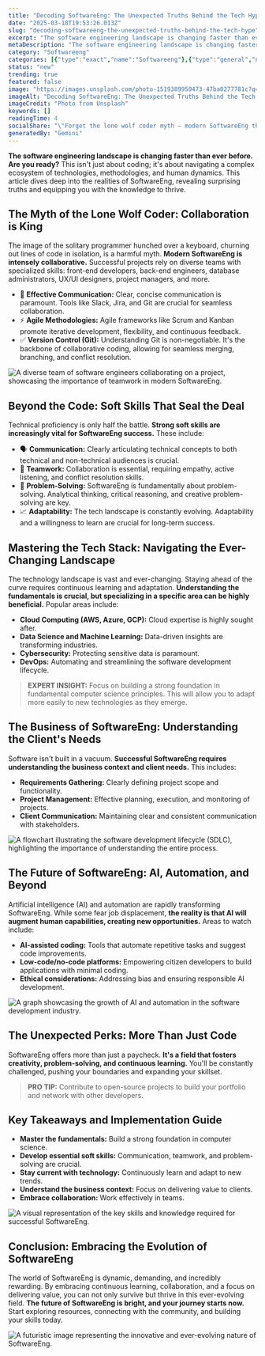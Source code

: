 ```yaml
---
title: "Decoding SoftwareEng: The Unexpected Truths Behind the Tech Hype"
date: "2025-03-18T19:53:26.013Z"
slug: "decoding-softwareeng-the-unexpected-truths-behind-the-tech-hype"
excerpt: "The software engineering landscape is changing faster than ever before.  Are you ready?  This isn't just about coding; it's about navigating a complex ecosystem of technologies, methodologies, and human dynamics. This article dives deep into the realities of SoftwareEng, revealing surprising truths and equipping you with the knowledge to thrive."
metaDescription: "The software engineering landscape is changing faster than ever before.  Are you ready?  This isn't just about coding; it's about navigating a complex ecos..."
category: "Softwareeng"
categories: [{"type":"exact","name":"Softwareeng"},{"type":"general","name":"Technology"},{"type":"medium","name":"Computer Science"},{"type":"specific","name":"Web Development"},{"type":"niche","name":"React Frameworks"}]
status: "new"
trending: true
featured: false
image: "https://images.unsplash.com/photo-1519389950473-47ba0277781c?q=85&w=1200&fit=max&fm=webp&auto=compress"
imageAlt: "Decoding SoftwareEng: The Unexpected Truths Behind the Tech Hype"
imageCredit: "Photo from Unsplash"
keywords: []
readingTime: 4
socialShare: "\"Forget the lone wolf coder myth – modern SoftwareEng thrives on collaboration!  Mastering teamwork and communication skills is just as crucial as coding prowess.\""
generatedBy: "Gemini"
---
```




**The software engineering landscape is changing faster than ever before.  Are you ready?**  This isn't just about coding; it's about navigating a complex ecosystem of technologies, methodologies, and human dynamics. This article dives deep into the realities of SoftwareEng, revealing surprising truths and equipping you with the knowledge to thrive.

## The Myth of the Lone Wolf Coder: Collaboration is King

The image of the solitary programmer hunched over a keyboard, churning out lines of code in isolation, is a harmful myth.  **Modern SoftwareEng is intensely collaborative.**  Successful projects rely on diverse teams with specialized skills: front-end developers, back-end engineers, database administrators, UX/UI designers, project managers, and more.

* 🔑 **Effective Communication:**  Clear, concise communication is paramount. Tools like Slack, Jira, and Git are crucial for seamless collaboration.
* ⚡ **Agile Methodologies:** Agile frameworks like Scrum and Kanban promote iterative development, flexibility, and continuous feedback.
* ✅ **Version Control (Git):**  Understanding Git is non-negotiable.  It's the backbone of collaborative coding, allowing for seamless merging, branching, and conflict resolution.

![A diverse team of software engineers collaborating on a project, showcasing the importance of teamwork in modern SoftwareEng.](https://via.placeholder.com/800x400?text=Loading+Image)

## Beyond the Code: Soft Skills That Seal the Deal

Technical proficiency is only half the battle.  **Strong soft skills are increasingly vital for SoftwareEng success.**  These include:

* 🗣️ **Communication:**  Clearly articulating technical concepts to both technical and non-technical audiences is crucial.
* 🤝 **Teamwork:**  Collaboration is essential, requiring empathy, active listening, and conflict resolution skills.
* 🧠 **Problem-Solving:**  SoftwareEng is fundamentally about problem-solving.  Analytical thinking, critical reasoning, and creative problem-solving are key.
* 📈 **Adaptability:**  The tech landscape is constantly evolving.  Adaptability and a willingness to learn are crucial for long-term success.

## Mastering the Tech Stack: Navigating the Ever-Changing Landscape

The technology landscape is vast and ever-changing.  Staying ahead of the curve requires continuous learning and adaptation.  **Understanding the fundamentals is crucial, but specializing in a specific area can be highly beneficial.** Popular areas include:

* **Cloud Computing (AWS, Azure, GCP):**  Cloud expertise is highly sought after.
* **Data Science and Machine Learning:**  Data-driven insights are transforming industries.
* **Cybersecurity:**  Protecting sensitive data is paramount.
* **DevOps:**  Automating and streamlining the software development lifecycle.

> **EXPERT INSIGHT:**  Focus on building a strong foundation in fundamental computer science principles.  This will allow you to adapt more easily to new technologies as they emerge.

## The Business of SoftwareEng: Understanding the Client's Needs

Software isn't built in a vacuum.  **Successful SoftwareEng requires understanding the business context and client needs.**  This includes:

* **Requirements Gathering:**  Clearly defining project scope and functionality.
* **Project Management:**  Effective planning, execution, and monitoring of projects.
* **Client Communication:**  Maintaining clear and consistent communication with stakeholders.

![A flowchart illustrating the software development lifecycle (SDLC), highlighting the importance of understanding the entire process.](https://via.placeholder.com/800x400?text=Loading+Image)

## The Future of SoftwareEng: AI, Automation, and Beyond

Artificial intelligence (AI) and automation are rapidly transforming SoftwareEng.  While some fear job displacement, **the reality is that AI will augment human capabilities, creating new opportunities.**  Areas to watch include:

* **AI-assisted coding:**  Tools that automate repetitive tasks and suggest code improvements.
* **Low-code/no-code platforms:**  Empowering citizen developers to build applications with minimal coding.
* **Ethical considerations:**  Addressing bias and ensuring responsible AI development.

![A graph showcasing the growth of AI and automation in the software development industry.](https://via.placeholder.com/800x400?text=Loading+Image)

## The Unexpected Perks:  More Than Just Code

SoftwareEng offers more than just a paycheck.  **It's a field that fosters creativity, problem-solving, and continuous learning.**  You'll be constantly challenged, pushing your boundaries and expanding your skillset.

> **PRO TIP:**  Contribute to open-source projects to build your portfolio and network with other developers.

## Key Takeaways and Implementation Guide

* **Master the fundamentals:**  Build a strong foundation in computer science.
* **Develop essential soft skills:**  Communication, teamwork, and problem-solving are crucial.
* **Stay current with technology:**  Continuously learn and adapt to new trends.
* **Understand the business context:**  Focus on delivering value to clients.
* **Embrace collaboration:**  Work effectively in teams.

![A visual representation of the key skills and knowledge required for successful SoftwareEng.](https://via.placeholder.com/800x400?text=Loading+Image)

## Conclusion: Embracing the Evolution of SoftwareEng

The world of SoftwareEng is dynamic, demanding, and incredibly rewarding.  By embracing continuous learning, collaboration, and a focus on delivering value, you can not only survive but thrive in this ever-evolving field.  **The future of SoftwareEng is bright, and your journey starts now.**  Start exploring resources, connecting with the community, and building your skills today.

![A futuristic image representing the innovative and ever-evolving nature of SoftwareEng.](https://via.placeholder.com/800x400?text=Loading+Image)



<div class="reading-progress-container">
  <div id="reading-progress" class="reading-progress"></div>
</div>
